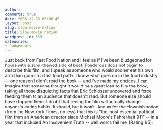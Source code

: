 ```yaml
---
author:
comments: true
date: 2006-12-08 06:06:45
layout: post
slug: slow-movie-nation
title: Slow movie nation
wordpress_id: 639
categories:
- Judgements
---
```


Just back from Fast Food Nation and I feel as if I've been bludgeoned for hours with a semi-thawed side of beef. Ponderous does not begin to describe this film, and I speak as someone who would sooner eat his own arm than gum on a fast food patty. I know what goes on in the food industry -- one reason I didn't read the book -- and I've made my choices. I can imagine that someone thought it would be a great idea to film the book, taking all those disquieting facts that Eric Schlosser uncovered and force feeding them to an audience that doesn't read. But someone else should have stopped them. I doubt that seeing the film will actually change anyone's eating habits. It should, but it won't. And as for the clownish notion (from the New York Times, no less) that this is "the most essential political film from an American director since Michael Moore's Fahrenheit 911" -- in a year that included An Incovenient Truth -- well words fail me. [Rating:1/5].

